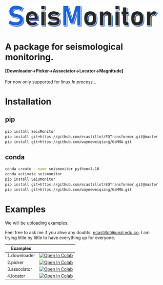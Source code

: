 ![seismonitor](docs/figures/seismonitor.PNG)     
# A package for seismological monitoring.
#### [Downloader->Picker->Associator->Locator->Magnitude]
For now only supported for linux
*In process...*

# Installation

## pip
```bash
pip install SeisMonitor
pip install git+https://github.com/ecastillot/EQTransformer.git@master
pip install git+https://github.com/wayneweiqiang/GaMMA.git
```
## conda
```bash
conda create --name seismonitor python=3.10
conda activate seismonitor
pip install SeisMonitor
pip install git+https://github.com/ecastillot/EQTransformer.git@master
pip install git+https://github.com/wayneweiqiang/GaMMA.git
```


# Examples

We will be uploading examples. 

Feel free to ask me if you ahve any doubts: ecastillot@unal.edu.co. I am trying little by little to have everything up for everyone.

| Examples |  |
|---|---|
| 1.downloader| [![Open In Colab](https://colab.research.google.com/assets/colab-badge.svg)](https://colab.research.google.com/github/ecastillot/SeisMonitor/blob/master/examples/1.downloader.ipynb) |
| 2.picker| [![Open In Colab](https://colab.research.google.com/assets/colab-badge.svg)](https://colab.research.google.com/github/ecastillot/SeisMonitor/blob/master/examples/2.picker.ipynb) |
| 3.associator| [![Open In Colab](https://colab.research.google.com/assets/colab-badge.svg)](https://colab.research.google.com/github/ecastillot/SeisMonitor/blob/master/examples/3.associator.ipynb) |
| 4.locator| [![Open In Colab](https://colab.research.google.com/assets/colab-badge.svg)](https://colab.research.google.com/github/ecastillot/SeisMonitor/blob/master/examples/4.locator.ipynb) | 


<!-- | Examples |  |
|---|---|
| 1.downloader| [![Open In Colab](https://colab.research.google.com/assets/colab-badge.svg)](https://colab.research.google.com/github/ecastillot/SeisMonitor/blob/master/examples/1.downloader.ipynb) |
| 2.picker| [![Open In Colab](https://colab.research.google.com/assets/colab-badge.svg)](https://colab.research.google.com/github/ecastillot/SeisMonitor/blob/master/examples/2.picker.ipynb) |
| 3.associator| [![Open In Colab](https://colab.research.google.com/assets/colab-badge.svg)](https://colab.research.google.com/github/ecastillot/SeisMonitor/blob/master/examples/3.associator.ipynb) |
| 4.locator| [![Open In Colab](https://colab.research.google.com/assets/colab-badge.svg)](https://colab.research.google.com/github/ecastillot/SeisMonitor/blob/master/examples/4.locator.ipynb) | -->
